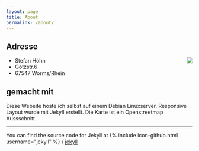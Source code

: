```yaml
---
layout: page
title: About
permalink: /about/
---
```

<h2>Adresse</h2>
<img style="float: right;" src="/jekyll-my-awesome-site/photo/map.png">
 <ul>
 <li>Stefan Höhn</li>
 <li>Götzstr.6</li>
 <li>67547 Worms/Rhein</li>
 </ul>
<h2>gemacht mit</h2>
<p>Diese Webeite hoste ich selbst auf einem Debian Linuxserver.
Responsive Layout wurde mit Jekyll erstellt. Die Karte ist ein Openstreetmap Aussschnitt</p>

<hr/>

You can find the source code for Jekyll at
{% include icon-github.html username="jekyll" %} /
[jekyll](https://github.com/jekyll/jekyll)
